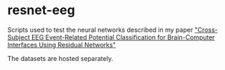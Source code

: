 # resnet-eeg
Scripts used to test the neural networks described in my paper ["Cross-Subject EEG Event-Related Potential Classification for Brain-Computer Interfaces Using Residual Networks"](https://www.researchgate.net/publication/327847672_Cross-Subject_EEG_Event-Related_Potential_Classification_for_Brain-Computer_Interfaces_Using_Residual_Networks)

The datasets are hosted separately.
